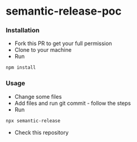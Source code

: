 # semantic-release-poc

### Installation

- Fork this PR to get your full permission
- Clone to your machine
- Run

```bash
npm install
```

### Usage

- Change some files
- Add files and run git commit - follow the steps
- Run

```bash
npx semantic-release
```

- Check this repository
